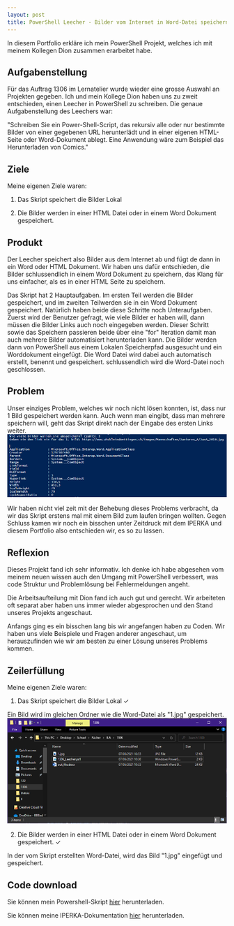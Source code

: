 ```yaml
---
layout: post
title: PowerShell Leecher - Bilder vom Internet in Word-Datei speichern
---
```


In diesem Portfolio erkläre ich mein PowerShell Projekt, welches ich mit meinem Kollegen Dion zusammen erarbeitet habe.
<!--more-->

## Aufgabenstellung

Für das Auftrag 1306 im Lernatelier wurde wieder eine grosse Auswahl an Projekten gegeben. 
Ich und mein Kollege Dion haben uns zu zweit entschieden, einen Leecher in PowerShell zu schreiben. 
Die genaue Aufgabenstellung des Leechers war:

"Schreiben Sie ein Power-Shell-Script, das rekursiv alle oder nur bestimmte Bilder von einer gegebenen URL herunterlädt und in einer eigenen HTML-Seite oder Word-Dokument ablegt. Eine Anwendung wäre zum Beispiel das Herunterladen von Comics."

## Ziele

Meine eigenen Ziele waren:

1. Das Skript speichert die Bilder Lokal

2. Die Bilder werden in einer HTML Datei oder in einem Word Dokument gespeichert.

## Produkt

Der Leecher speichert also Bilder aus dem Internet ab und fügt de dann in ein Word oder HTML Dokument. 
Wir haben uns dafür entschieden, die Bilder schlussendlich in einem Word Dokument zu speichern, das Klang für uns einfacher, als es in einer HTML Seite zu speichern.

Das Skript hat 2 Hauptaufgaben. Im ersten Teil werden die Bilder gespeichert, und im zweiten Teilwerden sie in ein Word Dokument gespeichert. 
Natürlich haben beide diese Schritte noch Unteraufgaben. Zuerst wird der Benutzer gefragt, wie viele Bilder er haben will, dann müssen die Bilder Links auch noch eingegeben werden. 
Dieser Schritt sowie das Speichern passieren beide über eine "for" Iteration damit man auch mehrere Bilder automatisiert herunterladen kann. 
Die Bilder werden dann von PowerShell aus einem Lokalen Speicherpfad ausgesucht und ein Worddokument eingefügt. 
Die Word Datei wird dabei auch automatisch erstellt, benennt und gespeichert. schlussendlich wird die Word-Datei noch geschlossen.

## Problem

Unser einziges Problem, welches wir noch nicht lösen konnten, ist, dass nur 1 Bild gespeichert werden kann. Auch wenn man eingibt, dass man mehrere speichern will, geht das Skript direkt nach der Eingabe des ersten Links weiter.
![Leecher Powershell log](/images/leecherCode.png)

Wir haben nicht viel zeit mit der Behebung dieses Problems verbracht, da wir das Skript erstens mal mit einem Bild zum laufen bringen wollten. Gegen Schluss kamen wir noch ein bisschen unter Zeitdruck mit dem IPERKA und diesem Portfolio also entschieden wir, es so zu lassen.


## Reflexion

Dieses Projekt fand ich sehr informativ. Ich denke ich habe abgesehen vom meinem neuen wissen auch den Umgang mit PowerShell verbessert, was code Struktur und Problemlösung bei Fehlermeldungen angeht.

Die Arbeitsaufteilung mit Dion fand ich auch gut und gerecht. Wir arbeiteten oft separat aber haben uns immer wieder abgesprochen und den Stand unseres Projekts angeschaut.

Anfangs ging es ein bisschen lang bis wir angefangen haben zu Coden. Wir haben uns viele Beispiele und Fragen anderer angeschaut, um herauszufinden wie wir am besten zu einer Lösung unseres Problems kommen.

## Zeilerfüllung

Meine eigenen Ziele waren:

1. Das Skript speichert die Bilder Lokal ✓

Ein Bild wird im gleichen Ordner wie die Word-Datei als "1.jpg" gespeichert.
![Leecher Verifizierung](/images/leecherProof.png)

2. Die Bilder werden in einer HTML Datei oder in einem Word Dokument gespeichert. ✓

In der vom Skript erstellten Word-Datei, wird das Bild "1.jpg" eingefügt und gespeichert.


## Code download

Sie können mein Powershell-Skript <a href="/projekte/Powershell Leecher/Leecher.ps1" download>hier</a> herunterladen.

Sie können meine IPERKA-Dokumentation <a href="/projekte/Powershell Leecher/IPERKA_1306.docx" download>hier</a> herunterladen.
